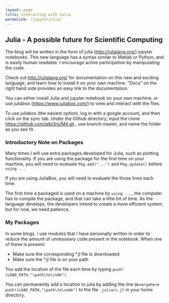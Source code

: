 ```yaml
---
layout: page
title: Interacting with Julia
permalink: /jupyterjulia/
---
```


## Julia - A possible future for Scientific Computing

The blog will be written in the form of julia (<a href="http://julialang.org/">http://julialang.org/</a>) jupyter notebooks. This new language has a syntax similar to Matlab or Python, and is easily human readable.  I encourage active participation by manipulating the code.

Check out <a href="http://julialang.org/">http://julialang.org/</a> for documentation on this new and exciting language, and learn how to install it on your own machine.  "Docs" on the right hand side provides an easy link to the documentation.  

You can either install Julia and jupyter notebook on your own machine, or use juliabox (<a href="https://www.juliabox.com/">https://www.juliabox.com/</a>) to view and interact with the files.

To use juliabox (the easiest option), log in with a google account, and then click on the sync tab.  Under the Github directory, input the clone <a href="https://github.com/albi3ro/M4.git">https://github.com/albi3ro/M4.git</a> , use branch master, and name the folder as you see fit.

### Introductory Note on Packages
Many times I will use extra packages developed for Julia, such as plotting functionality.  If you are using the package for the first time on your machine, you will need to evaluate `Pkg.add("...")` and `Pkg.update()` before `using ...`

If you are using JuliaBox, you will need to evaluate the those lines each time.

The first time a packaged is used on a machine by `using ...`, the computer has to compile the package, and that can take a little bit of time.  As the language develops, the developers intend to create a more efficient system, but for now, we need patience.

### My Packages

In some blogs, I use modules that I have personally written in order to reduce the amount of unnesseary code present in the notebook.  When one of these is present:

* Make sure the corresponding *.jl file is downloaded
* Make sure the *.jl file is on your path

You add the location of the file each time by typing `push!(LOAD_PATH,"\path\to\code")`.

You can permanently add a location to julia by adding the line `@everywhere push!(LOAD_PATH,"\path\to\code")` to the file `.juliarc.jl` in your home directory.
